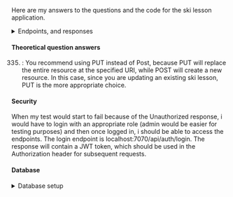 Here are my answers to the questions and the code for the ski lesson application.
<details>
    <summary>Endpoints, and responses </summary>


GET localhost:7070/api/skilesson
```
[
  {
    "id": 1,
    "startTime": "08:00",
    "endTime": "10:30",
    "startPosition": "47.1287, 10.2641",
    "name": "Advanced Alpine Skiing",
    "price": 30.0,
    "level": "ADVANCED"
  },
  {
    "id": 2,
    "startTime": "09:30",
    "endTime": "12:00",
    "startPosition": "47.4465, 12.3929",
    "name": "Intermediate Slope Training",
    "price": 35.0,
    "level": "INTERMEDIATE"
  },
  {
    "id": 3,
    "startTime": "10:00",
    "endTime": "12:30",
    "startPosition": "47.0122, 10.2920",
    "name": "Beginner Snowboarding",
    "price": 40.0,
    "level": "BEGINNER"
  },
  {
    "id": 4,
    "startTime": "11:00",
    "endTime": "13:30",
    "startPosition": "46.9696, 11.0106",
    "name": "Advanced Freestyle Skiing",
    "price": 25.0,
    "level": "ADVANCED"
  },
  {
    "id": 5,
    "startTime": "13:00",
    "endTime": "15:30",
    "startPosition": "47.3925, 12.6412",
    "name": "Beginner Skiing Basics",
    "price": 45.0,
    "level": "BEGINNER"
  },
  {
    "id": 6,
    "startTime": "12:00",
    "endTime": "14:30",
    "startPosition": "47.3256, 12.7945",
    "name": "Intermediate Cross-Country",
    "price": 50.0,
    "level": "INTERMEDIATE"
  },
  {
    "id": 7,
    "startTime": "14:00",
    "endTime": "16:30",
    "startPosition": "47.2510, 13.5567",
    "name": "Advanced Mogul Skiing",
    "price": 55.0,
    "level": "ADVANCED"
  },
  {
    "id": 8,
    "startTime": "16:00",
    "endTime": "18:30",
    "startPosition": "47.3930, 13.6893",
    "name": "Beginner Slope Navigation",
    "price": 20.0,
    "level": "BEGINNER"
  },
  {
    "id": 9,
    "startTime": "15:00",
    "endTime": "17:30",
    "startPosition": "47.1167, 13.1333",
    "name": "Intermediate Snowshoeing",
    "price": 60.0,
    "level": "INTERMEDIATE"
  },
  {
    "id": 10,
    "startTime": "19:00",
    "endTime": "21:30",
    "startPosition": "47.2087, 10.1419",
    "name": "Beginner Snowshoe Hike",
    "price": 75.0,
    "level": "BEGINNER"
  },
  {
    "id": 11,
    "startTime": "17:00",
    "endTime": "19:30",
    "startPosition": "47.3306, 11.1876",
    "name": "Advanced Backcountry Skiing",
    "price": 70.0,
    "level": "ADVANCED"
  },
  {
    "id": 12,
    "startTime": "18:00",
    "endTime": "20:30",
    "startPosition": "47.2137, 11.0231",
    "name": "Intermediate Ski Touring",
    "price": 65.0,
    "level": "INTERMEDIATE"
  }
]
```


###
GET localhost:7070/api/skilesson/13
````
{
  "id": 12,
  "startTime": "18:00",
  "endTime": "20:30",
  "startPosition": "47.2137, 11.0231",
  "name": "Intermediate Ski Touring",
  "price": 65.0,
  "level": "INTERMEDIATE",
  "instructor": {
    "firstName": "Peter",
    "lastName": "Parker",
    "email": "PP@example.com",
    "phone": "+444444444",
    "yearsOfExp": 6
  }
}
````
###
POST localhost:7070/api/skilesson
Content-Type: application/json

{
"startTime": "09:00",
"endTime": "12:00",
"startPosition": "47.3455, 12.7965",
"name": "Beginner Avalanche Survival",
"price": 45.50,
"level": "BEGINNER"
}
````
{
  "id": 13,
  "startTime": "09:00",
  "endTime": "12:00",
  "startPosition": "47.3455, 12.7965",
  "name": "Beginner Avalanche Survival",
  "price": 45.50,
  "level": "BEGINNER"
}
````
###
PUT localhost:7070/api/skilesson/13/instructor/1


###
PATCH localhost:7070/api/skilesson/13
Content-Type: application/json

{
  "startTime": "13:00",
  "endTime": "16:00"
}
````
{
  "id": 13,
  "startTime": "13:00",
  "endTime": "16:00",
  "startPosition": "47.3455, 12.7965",
  "name": "Beginner Avalanche Survival",
  "price": 45.5,
  "level": "BEGINNER",
  "instructor": {
    "firstName": "Clark",
    "lastName": "Kent",
    "email": "CK@example.com",
    "phone": "+111111111",
    "yearsOfExp": 5
  }
}
````

###
GET localhost:7070/api/skilesson/level?level=BEGINNER
````
[
  {
    "id": 3,
    "startTime": "10:00",
    "endTime": "12:30",
    "startPosition": "47.0122, 10.2920",
    "name": "Beginner Snowboarding",
    "price": 40.0,
    "level": "BEGINNER",
    "instructor": {
      "firstName": "Clark",
      "lastName": "Kent",
      "email": "CK@example.com",
      "phone": "+111111111",
      "yearsOfExp": 5
    }
  },
  {
    "id": 5,
    "startTime": "13:00",
    "endTime": "15:30",
    "startPosition": "47.3925, 12.6412",
    "name": "Beginner Skiing Basics",
    "price": 45.0,
    "level": "BEGINNER",
    "instructor": {
      "firstName": "Bruce",
      "lastName": "Wayne",
      "email": "BW@example.com",
      "phone": "+222222222",
      "yearsOfExp": 7
    }
  },
  {
    "id": 8,
    "startTime": "16:00",
    "endTime": "18:30",
    "startPosition": "47.3930, 13.6893",
    "name": "Beginner Slope Navigation",
    "price": 20.0,
    "level": "BEGINNER",
    "instructor": {
      "firstName": "Tony",
      "lastName": "Stark",
      "email": "TS@example.com",
      "phone": "+333333333",
      "yearsOfExp": 4
    }
  },
  {
    "id": 10,
    "startTime": "19:00",
    "endTime": "21:30",
    "startPosition": "47.2087, 10.1419",
    "name": "Beginner Snowshoe Hike",
    "price": 75.0,
    "level": "BEGINNER",
    "instructor": {
      "firstName": "Peter",
      "lastName": "Parker",
      "email": "PP@example.com",
      "phone": "+444444444",
      "yearsOfExp": 6
    }
  },
  {
    "id": 13,
    "startTime": "13:00",
    "endTime": "16:00",
    "startPosition": "47.3455, 12.7965",
    "name": "Beginner Avalanche Survival",
    "price": 45.5,
    "level": "BEGINNER",
    "instructor": {
      "firstName": "Clark",
      "lastName": "Kent",
      "email": "CK@example.com",
      "phone": "+111111111",
      "yearsOfExp": 5
    }
  }
]
````

###
GET localhost:7070/api/skilesson/instructor/1/overview
````
[
  {
    "id": 1,
    "startTime": "08:00",
    "endTime": "10:30",
    "startPosition": "47.1287, 10.2641",
    "name": "Advanced Alpine Skiing",
    "price": 30.0,
    "level": "ADVANCED",
    "instructor": {
      "firstName": "Clark",
      "lastName": "Kent",
      "email": "CK@example.com",
      "phone": "+111111111",
      "yearsOfExp": 5
    }
  },
  {
    "id": 2,
    "startTime": "09:30",
    "endTime": "12:00",
    "startPosition": "47.4465, 12.3929",
    "name": "Intermediate Slope Training",
    "price": 35.0,
    "level": "INTERMEDIATE",
    "instructor": {
      "firstName": "Clark",
      "lastName": "Kent",
      "email": "CK@example.com",
      "phone": "+111111111",
      "yearsOfExp": 5
    }
  },
  {
    "id": 3,
    "startTime": "10:00",
    "endTime": "12:30",
    "startPosition": "47.0122, 10.2920",
    "name": "Beginner Snowboarding",
    "price": 40.0,
    "level": "BEGINNER",
    "instructor": {
      "firstName": "Clark",
      "lastName": "Kent",
      "email": "CK@example.com",
      "phone": "+111111111",
      "yearsOfExp": 5
    }
  },
  {
    "id": 13,
    "startTime": "13:00",
    "endTime": "16:00",
    "startPosition": "47.3455, 12.7965",
    "name": "Beginner Avalanche Survival",
    "price": 45.5,
    "level": "BEGINNER",
    "instructor": {
      "firstName": "Clark",
      "lastName": "Kent",
      "email": "CK@example.com",
      "phone": "+111111111",
      "yearsOfExp": 5
    }
  }
]
````

###
GET localhost:7070/api/skilesson/stats
````
[
  {
    "totalTimeMinutes": 630,
    "instructor id": 1,
    "total Price": 150.5,
    "instructor name": "Clark Kent"
  },
  {
    "totalTimeMinutes": 450,
    "instructor id": 2,
    "total Price": 120.0,
    "instructor name": "Bruce Wayne"
  },
  {
    "totalTimeMinutes": 450,
    "instructor id": 3,
    "total Price": 135.0,
    "instructor name": "Tony Stark"
  },
  {
    "totalTimeMinutes": 450,
    "instructor id": 4,
    "total Price": 210.0,
    "instructor name": "Peter Parker"
  }
]
````

###
DELETE localhost:7070/api/skilesson/13
````
<Response body is empty>
````
###
POST localhost:7070/api/skilesson/populate
```
<Response body is empty>
```
</details>

#### Theoretical question answers
335. : You recommend using PUT instead of Post, because PUT will replace the entire resource at the specified URI, while POST will create a new resource. In this case, since you are updating an existing ski lesson, PUT is the more appropriate choice.

#### Security
When my test would start to fail because of the Unauthorized response, i would have to login with an appropriate role (admin would be easier for testing purposes) and then once logged in, i should be able to access the endpoints. The login endpoint is localhost:7070/api/auth/login. The response will contain a JWT token, which should be used in the Authorization header for subsequent requests.


#### Database
<details>
    <summary>Database setup</summary>
Remember to add a config.properties file in the resources directory. The config.properties file should contain the following properties:

````
DB_NAME=
DB_USERNAME=
DB_PASSWORD=
SECRET_KEY=
ISSUER=
TOKEN_EXPIRE_TIME=1800000
````

The DB_NAME, DB_USERNAME, DB_PASSWORD, ISSUER, and TOKEN_EXPIRE_TIME properties should be filled in with the appropriate values. The SECRET_KEY property should be a minimum of 32 characters long.

</details>